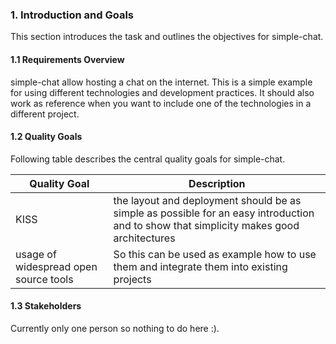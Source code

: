 ### 1. Introduction and Goals
This section introduces the task and outlines the objectives for simple-chat.

#### 1.1 Requirements Overview
simple-chat allow hosting a chat on the internet. This is a simple example for using different technologies and development practices.
It should also work as reference when you want to include one of the technologies in a different project.


#### 1.2 Quality Goals
Following table describes the central quality goals for simple-chat.

| Quality Goal        | Description           |
| ------------- |-------------|
| KISS    | the layout and deployment should be as simple as possible for an easy introduction and to show that simplicity makes good architectures  |
| usage of widespread open source tools | So this can be used as example how to use them and integrate them into existing projects |

#### 1.3 Stakeholders
Currently only one person so nothing to do here :).